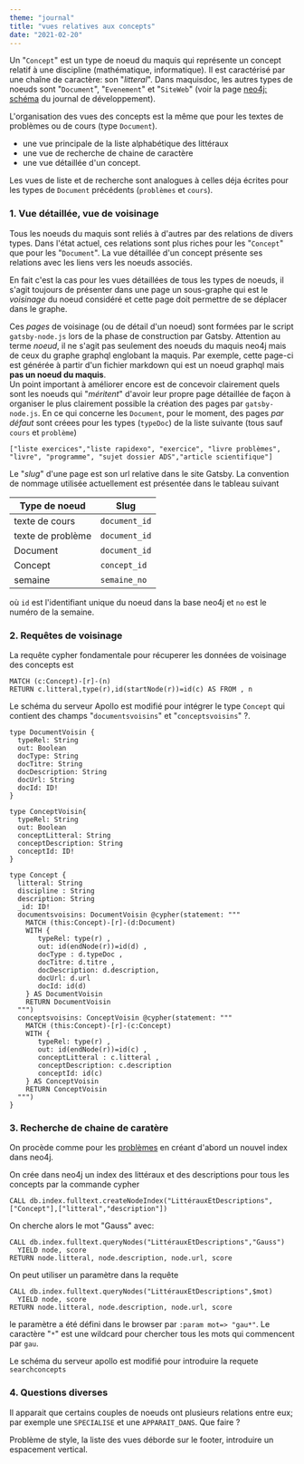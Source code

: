 ```yaml
---
theme: "journal"
title: "vues relatives aux concepts"
date: "2021-02-20"
---
```

Un "`Concept`" est un type de noeud du maquis qui représente un concept relatif à une discipline (mathématique, informatique). Il est caractérisé par une chaîne de caractère: son "*litteral*". Dans maquisdoc, les autres types de noeuds sont "`Document`", "`Evenement`" et "`SiteWeb`" (voir la page [neo4j: schéma](https://maquisdoc-site-rpz2m.ondigitalocean.app/developpement/markdown/neo4j-schema/) du journal de développement).


L'organisation des vues des concepts est la même que pour les textes de problèmes ou de cours (type `Document`). 

* une vue principale de la liste alphabétique des littéraux
* une vue de recherche de chaine de caractère
* une vue détaillée d'un concept.

Les vues de liste et de recherche sont analogues à celles déja écrites pour les types de `Document` précédents (`problèmes` et `cours`).

### 1. Vue détaillée, vue de voisinage 

Tous les noeuds du maquis sont reliés à d'autres par des relations de divers types. Dans l'état actuel, ces relations sont plus riches pour les "`Concept`" que pour les "`Document`".  La vue détaillée d'un concept présente ses relations avec les liens vers les noeuds associés.

En fait c'est la cas pour les vues détaillées de tous les types de noeuds, il s'agit toujours de présenter dans une page un sous-graphe qui est le *voisinage* du noeud considéré et cette page doit permettre de se déplacer dans le graphe.


Ces *pages* de voisinage (ou de détail d'un noeud) sont formées par le script `gatsby-node.js` lors de la phase de construction par Gatsby.  Attention au terme *noeud*, il ne s'agit pas seulement des noeuds du maquis neo4j mais de ceux du graphe graphql englobant la maquis. Par exemple, cette page-ci est générée à partir d'un fichier markdown qui est un noeud graphql mais **pas un noeud du maquis**.  
Un point important à améliorer encore est de concevoir clairement quels sont les noeuds qui "*méritent*" d'avoir leur propre page détaillée de façon à organiser le plus clairement possible la création des pages par `gatsby-node.js`. En ce qui concerne les `Document`, pour le moment, des pages *par défaut* sont créees pour les types (`typeDoc`) de la liste suivante (tous sauf `cours` et `problème`)

    ["liste exercices","liste rapidexo", "exercice", "livre problèmes",
    "livre", "programme", "sujet dossier ADS","article scientifique"]

Le "*slug*" d'une page est son url relative dans le site Gatsby. La convention de nommage utilisée actuellement est présentée dans le tableau suivant

| Type de noeud | Slug |
| ------------- | ---- |
| texte de cours | `document_id`    |
| texte de problème | `document_id`   |
| Document          |`document_id`    |
| Concept           | `concept_id`    |
| semaine           | `semaine_no`    |

où `id` est l'identifiant unique du noeud dans la base neo4j et `no` est le numéro de la semaine. 

### 2. Requêtes de voisinage

La requête cypher fondamentale pour récuperer les données de voisinage des concepts est   

    MATCH (c:Concept)-[r]-(n)
    RETURN c.litteral,type(r),id(startNode(r))=id(c) AS FROM , n
    
Le schéma du serveur Apollo est modifié pour intégrer le type `Concept` qui contient des champs "`documentsvoisins`" et "`conceptsvoisins`" ?.

    type DocumentVoisin {
      typeRel: String
      out: Boolean
      docType: String
      docTitre: String
      docDescription: String
      docUrl: String
      docId: ID!
    }
    
    type ConceptVoisin{
      typeRel: String
      out: Boolean
      conceptLitteral: String
      conceptDescription: String
      conceptId: ID!
    }
    
    type Concept {
      litteral: String
      discipline : String
      description: String
      _id: ID!
      documentsvoisins: DocumentVoisin @cypher(statement: """ 
        MATCH (this:Concept)-[r]-(d:Document)
        WITH {
           typeRel: type(r) ,
           out: id(endNode(r))=id(d) ,
           docType : d.typeDoc ,
           docTitre: d.titre ,
           docDescription: d.description,
           docUrl: d.url
           docId: id(d)
        } AS DocumentVoisin
        RETURN DocumentVoisin
      """)
      conceptsvoisins: ConceptVoisin @cypher(statement: """ 
        MATCH (this:Concept)-[r]-(c:Concept)
        WITH {
           typeRel: type(r) ,
           out: id(endNode(r))=id(c) ,
           conceptLitteral : c.litteral ,
           conceptDescription: c.description
           conceptId: id(c)
        } AS ConceptVoisin
        RETURN ConceptVoisin
      """)
    }

### 3. Recherche de chaine de caratère

On procède comme pour les [problèmes](https://maquisdoc-site-rpz2m.ondigitalocean.app/developpement/markdown/vue-problemes/) en créant d'abord un nouvel index dans neo4j.

On crée dans neo4j un index des littéraux et des descriptions pour tous les concepts par la commande cypher

    CALL db.index.fulltext.createNodeIndex("LittérauxEtDescriptions",["Concept"],["litteral","description"])

On cherche alors le mot "Gauss" avec:

    CALL db.index.fulltext.queryNodes("LittérauxEtDescriptions","Gauss")
      YIELD node, score
    RETURN node.litteral, node.description, node.url, score
    
On peut utiliser un paramètre dans la requête

    CALL db.index.fulltext.queryNodes("LittérauxEtDescriptions",$mot)
      YIELD node, score
    RETURN node.litteral, node.description, node.url, score

le paramètre a été défini dans le browser par `:param mot=> "gau*"`. Le caractère "`*`" est une wildcard pour chercher tous les mots qui commencent par `gau`.

Le schéma du serveur apollo est modifié pour introduire la requete `searchconcepts`
### 4. Questions diverses

Il apparait que certains couples de noeuds ont plusieurs relations entre eux; par exemple une `SPECIALISE` et une `APPARAIT_DANS`. Que faire ?

Problème de style, la liste des vues déborde sur le footer, introduire un espacement vertical.
